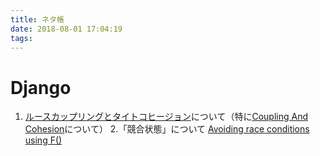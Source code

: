 ```yaml
---
title: ネタ帳 
date: 2018-08-01 17:04:19
tags:
---
```


# Django
1. [ルースカップリングとタイトコヒージョン](http://djangoproject.jp/doc/ja/1.0/misc/design-philosophies.html)について（特に[Coupling And Cohesion](http://wiki.c2.com/?CouplingAndCohesion)について）
2.「競合状態」について [Avoiding race conditions using F() ](https://docs.djangoproject.com/ja/2.0/ref/models/expressions/#avoiding-race-conditions-using-f)

